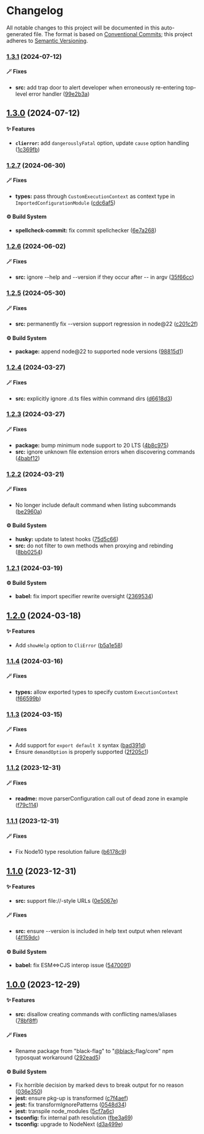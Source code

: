 # Changelog

All notable changes to this project will be documented in this auto-generated
file. The format is based on [Conventional Commits][1];
this project adheres to [Semantic Versioning][2].

### [1.3.1][3] (2024-07-12)

#### 🪄 Fixes

- **src:** add trap door to alert developer when erroneously re-entering top-level error handler ([99e2b3a][4])

## [1.3.0][5] (2024-07-12)

#### ✨ Features

- **`clierror`:** add `dangerouslyFatal` option, update `cause` option handling ([1c369fb][6])

### [1.2.7][7] (2024-06-30)

#### 🪄 Fixes

- **types:** pass through `CustomExecutionContext` as context type in `ImportedConfigurationModule` ([cdc6af5][8])

#### ⚙️ Build System

- **spellcheck-commit:** fix commit spellchecker ([6e7a268][9])

### [1.2.6][10] (2024-06-02)

#### 🪄 Fixes

- **src:** ignore --help and --version if they occur after -- in argv ([35f66cc][11])

### [1.2.5][12] (2024-05-30)

#### 🪄 Fixes

- **src:** permanently fix --version support regression in node\@22 ([c201c2f][13])

#### ⚙️ Build System

- **package:** append node\@22 to supported node versions ([98815d1][14])

### [1.2.4][15] (2024-03-27)

#### 🪄 Fixes

- **src:** explicitly ignore .d.ts files within command dirs ([d6618d3][16])

### [1.2.3][17] (2024-03-27)

#### 🪄 Fixes

- **package:** bump minimum node support to 20 LTS ([4b8c975][18])
- **src:** ignore unknown file extension errors when discovering commands ([4babf12][19])

### [1.2.2][20] (2024-03-21)

#### 🪄 Fixes

- No longer include default command when listing subcommands ([be2960a][21])

#### ⚙️ Build System

- **husky:** update to latest hooks ([75d5c66][22])
- **src:** do not filter to own methods when proxying and rebinding ([8bb0254][23])

### [1.2.1][24] (2024-03-19)

#### ⚙️ Build System

- **babel:** fix import specifier rewrite oversight ([2369534][25])

## [1.2.0][26] (2024-03-18)

#### ✨ Features

- Add `showHelp` option to `CliError` ([b5a1e58][27])

### [1.1.4][28] (2024-03-16)

#### 🪄 Fixes

- **types:** allow exported types to specify custom `ExecutionContext` ([f66599b][29])

### [1.1.3][30] (2024-03-15)

#### 🪄 Fixes

- Add support for `export default X` syntax ([bad391d][31])
- Ensure `demandOption` is properly supported ([2f205c1][32])

### [1.1.2][33] (2023-12-31)

#### 🪄 Fixes

- **readme:** move parserConfiguration call out of dead zone in example ([f79c114][34])

### [1.1.1][35] (2023-12-31)

#### 🪄 Fixes

- Fix Node10 type resolution failure ([b6178c9][36])

## [1.1.0][37] (2023-12-31)

#### ✨ Features

- **src:** support file://-style URLs ([0e5067e][38])

#### 🪄 Fixes

- **src:** ensure --version is included in help text output when relevant ([4f159dc][39])

#### ⚙️ Build System

- **babel:** fix ESM<=>CJS interop issue ([5470091][40])

## [1.0.0][41] (2023-12-29)

#### ✨ Features

- **src:** disallow creating commands with conflicting names/aliases ([78bf8ff][42])

#### 🪄 Fixes

- Rename package from "black-flag" to "[@black-][43]flag/core" npm typosquat workaround ([292ead5][44])

#### ⚙️ Build System

- Fix horrible decision by marked devs to break output for no reason ([036e350][45])
- **jest:** ensure pkg-up is transformed ([c7f4aef][46])
- **jest:** fix transformIgnorePatterns ([0548d34][47])
- **jest:** transpile node\_modules ([5cf7a6c][48])
- **tsconfig:** fix internal path resolution ([fbe3a69][49])
- **tsconfig:** upgrade to NodeNext ([d3a499e][50])

[1]: https://conventionalcommits.org
[2]: https://semver.org
[3]: https://github.com/Xunnamius/black-flag/compare/v1.3.0...v1.3.1
[4]: https://github.com/Xunnamius/black-flag/commit/99e2b3aa8ebef83fdf414dda22ad11405c1907df
[5]: https://github.com/Xunnamius/black-flag/compare/v1.2.7...v1.3.0
[6]: https://github.com/Xunnamius/black-flag/commit/1c369fb8570c0b42acad78af66168f9b7f688dfc
[7]: https://github.com/Xunnamius/black-flag/compare/v1.2.6...v1.2.7
[8]: https://github.com/Xunnamius/black-flag/commit/cdc6af55387aac92b7d9fc16a57790068e4b6d49
[9]: https://github.com/Xunnamius/black-flag/commit/6e7a268bebe71f19120fd926b004f3cb9e490760
[10]: https://github.com/Xunnamius/black-flag/compare/v1.2.5...v1.2.6
[11]: https://github.com/Xunnamius/black-flag/commit/35f66cc9d69f8434d03db49f067b4f7e03d4c58c
[12]: https://github.com/Xunnamius/black-flag/compare/v1.2.4...v1.2.5
[13]: https://github.com/Xunnamius/black-flag/commit/c201c2ff87c1119b9678e38acdc12918d2ed7fc2
[14]: https://github.com/Xunnamius/black-flag/commit/98815d1ef218af56e07493a921c66294f91101cf
[15]: https://github.com/Xunnamius/black-flag/compare/v1.2.3...v1.2.4
[16]: https://github.com/Xunnamius/black-flag/commit/d6618d370bd9a7264dad240856dc989a61071986
[17]: https://github.com/Xunnamius/black-flag/compare/v1.2.2...v1.2.3
[18]: https://github.com/Xunnamius/black-flag/commit/4b8c9759bc09f9b07593ce89446d4ec0e614db71
[19]: https://github.com/Xunnamius/black-flag/commit/4babf12308b7aab0ed319077701eb6f3a1fdf1d3
[20]: https://github.com/Xunnamius/black-flag/compare/v1.2.1...v1.2.2
[21]: https://github.com/Xunnamius/black-flag/commit/be2960a507c43b3db598157de4dcafe22ee8906e
[22]: https://github.com/Xunnamius/black-flag/commit/75d5c66bcce8f0c2c139962f7ddd28aa0c9499d7
[23]: https://github.com/Xunnamius/black-flag/commit/8bb025436d219c024a5d4a4a0ac59999440b7c13
[24]: https://github.com/Xunnamius/black-flag/compare/v1.2.0...v1.2.1
[25]: https://github.com/Xunnamius/black-flag/commit/2369534f63aa3858714bb81505d3fff4ed77c6b1
[26]: https://github.com/Xunnamius/black-flag/compare/v1.1.4...v1.2.0
[27]: https://github.com/Xunnamius/black-flag/commit/b5a1e58add31902fd9ec80b93dd37305b8fd0684
[28]: https://github.com/Xunnamius/black-flag/compare/v1.1.3...v1.1.4
[29]: https://github.com/Xunnamius/black-flag/commit/f66599bfdbb70ada6ec662e0d220a0a2e7047824
[30]: https://github.com/Xunnamius/black-flag/compare/v1.1.2...v1.1.3
[31]: https://github.com/Xunnamius/black-flag/commit/bad391da3019a5743a76ca2e510903f34c84ca53
[32]: https://github.com/Xunnamius/black-flag/commit/2f205c1e8c94d3e6683816e5bbc3ae152e3c83e8
[33]: https://github.com/Xunnamius/black-flag/compare/v1.1.1...v1.1.2
[34]: https://github.com/Xunnamius/black-flag/commit/f79c11476de47bee3fa01e139269393b604b4271
[35]: https://github.com/Xunnamius/black-flag/compare/v1.1.0...v1.1.1
[36]: https://github.com/Xunnamius/black-flag/commit/b6178c9670a95084bca34424e71498f2d29ac48c
[37]: https://github.com/Xunnamius/black-flag/compare/v1.0.0...v1.1.0
[38]: https://github.com/Xunnamius/black-flag/commit/0e5067e2b0913a19bdc6975b50b272bb5872ba98
[39]: https://github.com/Xunnamius/black-flag/commit/4f159dc4b84223dd6b07456c0b50da16d2816bea
[40]: https://github.com/Xunnamius/black-flag/commit/5470091e385ca344e12a280ff95be793742874b8
[41]: https://github.com/Xunnamius/black-flag/compare/d3a499e7aeddf23d392479b2cf99cc98bce8226f...v1.0.0
[42]: https://github.com/Xunnamius/black-flag/commit/78bf8ffb0a6931fb3b131c42ce4b84146bfec842
[43]: https://github.com/black-
[44]: https://github.com/Xunnamius/black-flag/commit/292ead5aa3f18c556d72d714830dcf07b9253e6d
[45]: https://github.com/Xunnamius/black-flag/commit/036e3506edc863da86372163c91dd650d6ac1e87
[46]: https://github.com/Xunnamius/black-flag/commit/c7f4aef48366dc13685fb9805086be52d3561eff
[47]: https://github.com/Xunnamius/black-flag/commit/0548d34f559c3b8ba6d9514f1586aeeb3b382f72
[48]: https://github.com/Xunnamius/black-flag/commit/5cf7a6c79bba3125ce47838e5cfd24a1a08bbd17
[49]: https://github.com/Xunnamius/black-flag/commit/fbe3a699a9063ed7da08311a22fe798672583b0f
[50]: https://github.com/Xunnamius/black-flag/commit/d3a499e7aeddf23d392479b2cf99cc98bce8226f
